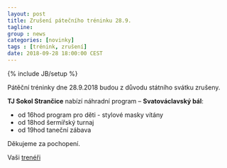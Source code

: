 ```yaml
---
layout: post
title: Zrušení pátečního tréninku 28.9.
tagline: 
group : news
categories: [novinky]
tags : [trénink, zrušení]
date: 2018-09-28 18:00:00 CEST
---
```

{% include JB/setup %}

Pátěční tréninky dne 28.9.2018 budou z důvodu státního svátku zrušeny.

**TJ Sokol Strančice** nabízí náhradní program – **Svatováclavský bál**:

- od 16hod program pro děti - stylové masky vítány
- od 18hod šermířský turnaj
- od 19hod taneční zábava

Děkujeme za pochopení.

Vaši [trenéři](/treneri)
